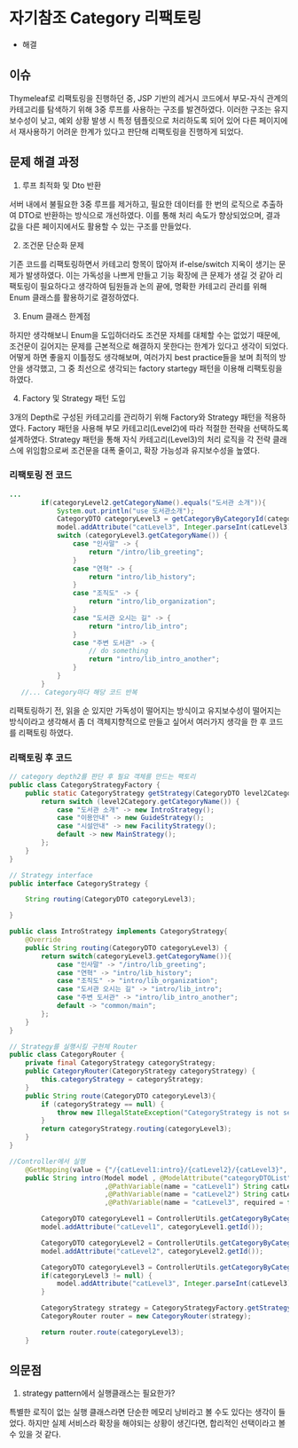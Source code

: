 # 자기참조 Category 리팩토링

- 해결

## 이슈

Thymeleaf로 리팩토링을 진행하던 중, JSP 기반의 레거시 코드에서 부모-자식 관계의 카테고리를 탐색하기 위해 3중 루프를 사용하는 구조를 발견하였다. 이러한 구조는 유지보수성이 낮고, 예외 상황 발생 시 특정 템플릿으로 처리하도록 되어 있어 다른 페이지에서 재사용하기 어려운 한계가 있다고 판단해 리팩토링을 진행하게 되었다.

## 문제 해결 과정
1. 루프 최적화 및 Dto 반환

서버 내에서 불필요한 3중 루프를 제거하고, 필요한 데이터를 한 번의 로직으로 추출하여 DTO로 반환하는 방식으로 개선하였다. 이를 통해 처리 속도가 향상되었으며, 결과 값을 다른 페이지에서도 활용할 수 있는 구조를 만들었다.

2. 조건문 단순화 문제

기존 코드를 리팩토링하면서 카테고리 항목이 많아져 if-else/switch 지옥이 생기는 문제가 발생하였다.
이는 가독성을 나쁘게 만들고 기능 확장에 큰 문제가 생길 것 같아 리팩토링이 필요하다고 생각하여 팀원들과 논의 끝에, 명확한 카테고리 관리를 위해 Enum 클래스를 활용하기로 결정하였다.

3. Enum 클래스 한계점

하지만 생각해보니 Enum을 도입하더라도 조건문 자체를 대체할 수는 없었기 때문에, 조건문이 길어지는 문제를 근본적으로 해결하지 못한다는 한계가 있다고 생각이 되었다. 어떻게 하면 좋을지 이틀정도 생각해보며, 여러가지 best practice들을 보며 최적의 방안을 생각했고, 그 중 최선으로 생각되는 factory startegy 패턴을 이용해 리팩토링을 하였다.

4. Factory 및 Strategy 패턴 도입

3개의 Depth로 구성된 카테고리를 관리하기 위해 Factory와 Strategy 패턴을 적용하였다. Factory 패턴을 사용해 부모 카테고리(Level2)에 따라 적절한 전략을 선택하도록 설계하였다. Strategy 패턴을 통해 자식 카테고리(Level3)의 처리 로직을 각 전략 클래스에 위임함으로써 조건문을 대폭 줄이고, 확장 가능성과 유지보수성을 높였다.

### 리팩토링 전 코드
```java
...
        if(categoryLevel2.getCategoryName().equals("도서관 소개")){
            System.out.println("use 도서관소개");
            CategoryDTO categoryLevel3 = getCategoryByCategoryId(categoryDTOList, catLevel3);
            model.addAttribute("catLevel3", Integer.parseInt(catLevel3));
            switch (categoryLevel3.getCategoryName()) {
                case "인사말" -> {
                    return "/intro/lib_greeting";
                }
                case "연혁" -> {
                    return "intro/lib_history";
                }
                case "조직도" -> {
                    return "intro/lib_organization";
                }
                case "도서관 오시는 길" -> {
                    return "intro/lib_intro";
                }
                case "주변 도서관" -> {
                    // do something
                    return "intro/lib_intro_another";
                }
            }
        }
   //... Category마다 해당 코드 반복
```
리팩토링하기 전, 읽을 순 있지만 가독성이 떨어지는 방식이고 유지보수성이 떨어지는 방식이라고 생각해서 좀 더 객체지향적으로 만들고 싶어서 여러가지 생각을 한 후 코드를 리팩토링 하였다.

### 리팩토링 후 코드

```java
// category depth2를 판단 후 필요 객체를 만드는 팩토리
public class CategoryStrategyFactory {
    public static CategoryStrategy getStrategy(CategoryDTO level2Category) {
        return switch (level2Category.getCategoryName()) {
            case "도서관 소개" -> new IntroStrategy();
            case "이용안내" -> new GuideStrategy();
            case "시설안내" -> new FacilityStrategy();
            default -> new MainStrategy();
        };
    }
}
```

```java
// Strategy interface
public interface CategoryStrategy {

    String routing(CategoryDTO categoryLevel3);

}
```

```java
public class IntroStrategy implements CategoryStrategy{
    @Override
    public String routing(CategoryDTO categoryLevel3) {
        return switch(categoryLevel3.getCategoryName()){
            case "인사말" -> "/intro/lib_greeting";
            case "연혁" -> "intro/lib_history";
            case "조직도" -> "intro/lib_organization";
            case "도서관 오시는 길" -> "intro/lib_intro";
            case "주변 도서관" -> "intro/lib_intro_another";
            default -> "common/main";
        };
    }
}
```

```java
// Strategy를 실행시킬 구현체 Router
public class CategoryRouter {
    private final CategoryStrategy categoryStrategy;
    public CategoryRouter(CategoryStrategy categoryStrategy) {
        this.categoryStrategy = categoryStrategy;
    }
    public String route(CategoryDTO categoryLevel3){
        if (categoryStrategy == null) {
            throw new IllegalStateException("CategoryStrategy is not set!");
        }
        return categoryStrategy.routing(categoryLevel3);
    }
}
```

```java
//Controller에서 실행
    @GetMapping(value = {"/{catLevel1:intro}/{catLevel2}/{catLevel3}", "/{catLevel1:intro}/{catLevel2}/"})
    public String intro(Model model , @ModelAttribute("categoryDTOList") List<CategoryDTO> categoryDTOList
                        ,@PathVariable(name = "catLevel1") String catLevel1
                        ,@PathVariable(name = "catLevel2") String catLevel2
                        ,@PathVariable(name = "catLevel3", required = false) String catLevel3){

        CategoryDTO categoryLevel1 = ControllerUtils.getCategoryByCategoryEngName(categoryDTOList, catLevel1);
        model.addAttribute("catLevel1", categoryLevel1.getId());

        CategoryDTO categoryLevel2 = ControllerUtils.getCategoryByCategoryEngName(categoryDTOList, catLevel2);
        model.addAttribute("catLevel2", categoryLevel2.getId());

        CategoryDTO categoryLevel3 = ControllerUtils.getCategoryByCategoryId(categoryDTOList, catLevel3);
        if(categoryLevel3 != null) {
            model.addAttribute("catLevel3", Integer.parseInt(catLevel3));
        }

        CategoryStrategy strategy = CategoryStrategyFactory.getStrategy(categoryLevel2);
        CategoryRouter router = new CategoryRouter(strategy);

        return router.route(categoryLevel3);
    }
```


## 의문점

1. strategy pattern에서 실행클래스는 필요한가?

특별한 로직이 없는 실행 클래스라면 단순한 메모리 낭비라고 볼 수도 있다는 생각이 들었다. 하지만 실제 서비스라 확장을 해야되는 상황이 생긴다면, 합리적인 선택이라고 볼 수 있을 것 같다.
